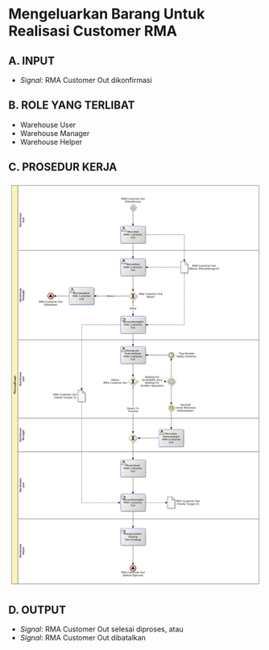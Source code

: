 # Mengeluarkan Barang Untuk Realisasi Customer RMA

## <a name="input">A. INPUT</a>

* *Signal*: RMA Customer Out dikonfirmasi

## <a name="role">B. ROLE YANG TERLIBAT</a>

* Warehouse User
* Warehouse Manager
* Warehouse Helper

## <a name="prosedur">C. PROSEDUR KERJA</a>

![](../../img/memproses-rma-customer-out.png)

## <a name="output">D. OUTPUT</output>

* *Signal*: RMA Customer Out selesai diproses, atau
* *Signal*: RMA Customer Out dibatalkan
